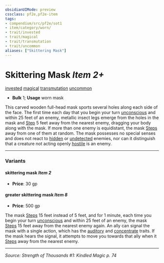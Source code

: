 ```yaml
---
obsidianUIMode: preview
cssclass: pf2e,pf2e-item
tags:
- compendium/src/pf2e/sot1
- item/category/worn/
- trait/invested
- trait/magical
- trait/transmutation
- trait/uncommon
aliases: ["Skittering Mask"]
---
```

# Skittering Mask *Item 2+*  
[invested](rules/traits/invested.md "Invested Item Trait")  [magical](rules/traits/magical.md "Magical Item Trait")  [transmutation](rules/traits/transmutation.md "Transmutation School Trait")  [uncommon](rules/traits/uncommon.md "Uncommon Rarity Trait")  

- **Bulk** 1; **Usage** worn mask

This carved wooden full-head mask sports several holes along each side of the face. The first time each day that you begin your turn [unconscious](rules/conditions.md#Unconscious) and within 25 feet of an enemy, metallic insect legs emerge from the holes in the mask and [Step](rules/actions/step.md) 5 feet away from the nearest enemy, dragging your body along with the mask. If more than one enemy is equidistant, the mask [Steps](rules/actions/step.md) away from one of them at random. The mask possesses no special senses and does not react to [hidden](rules/conditions.md#Hidden) or [undetected](rules/conditions.md#Undetected) enemies, nor can it distinguish that a creature not acting openly [hostile](rules/conditions.md#Hostile) is an enemy.

---

### Variants

#### skittering mask *Item 2*

- **Price**: 30 gp

#### greater skittering mask *Item 8*

- **Price**: 500 gp

The mask [Steps](rules/actions/step.md) 15 feet instead of 5 feet, and for 1 minute, each time you begin your turn [unconscious](rules/conditions.md#Unconscious) and within 25 feet of an enemy, the mask [Steps](rules/actions/step.md) 15 feet away from the nearest enemy again. An ally can signal the mask with a single action, which has the [auditory](rules/traits/auditory.md "Auditory Effect Trait") and [concentrate](rules/traits/concentrate.md "Concentrate Action & Ability Trait") traits. If the mask hears the signal, it attempts to move you towards that ally when it [Steps](rules/actions/step.md) away from the nearest enemy.

---
*Source: Strength of Thousands #1: Kindled Magic p. 74*
